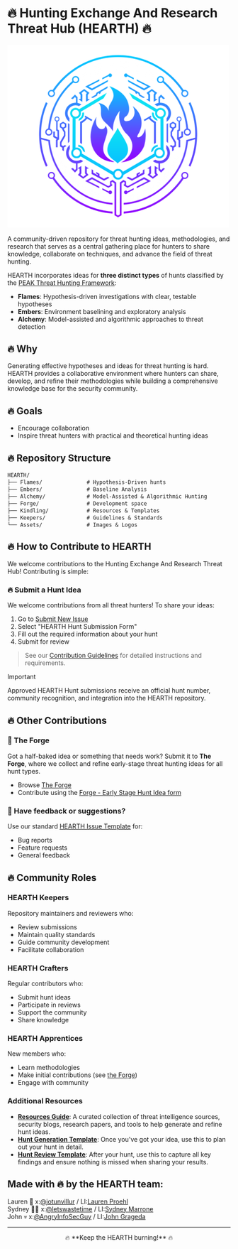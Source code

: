 # 🔥 Hunting Exchange And Research Threat Hub (HEARTH) 🔥

<img src="/Assets/HEARTH-logo.png" alt="HEARTH Logo" width="500"/>

A community-driven repository for threat hunting ideas, methodologies, and research that serves as a central gathering place for hunters to share knowledge, collaborate on techniques, and advance the field of threat hunting.

HEARTH incorporates ideas for **three distinct types** of hunts classified by the [PEAK Threat Hunting Framework](https://www.splunk.com/en_us/blog/security/peak-threat-hunting-framework.html):
- **Flames**: Hypothesis-driven investigations with clear, testable hypotheses
- **Embers**: Environment baselining and exploratory analysis
- **Alchemy**: Model-assisted and algorithmic approaches to threat detection

## 🔥 Why 
Generating effective hypotheses and ideas for threat hunting is hard. HEARTH provides a collaborative environment where hunters can share, develop, and refine their methodologies while building a comprehensive knowledge base for the security community.

## 🔥 Goals 
- Encourage collaboration
- Inspire threat hunters with practical and theoretical hunting ideas

## 🔥 Repository Structure

```
HEARTH/
├── Flames/              # Hypothesis-Driven hunts
├── Embers/              # Baseline Analysis
├── Alchemy/             # Model-Assisted & Algorithmic Hunting
├── Forge/               # Development space
├── Kindling/            # Resources & Templates
├── Keepers/             # Guidelines & Standards
└── Assets/              # Images & Logos
```

## 🔥 How to Contribute to HEARTH 

We welcome contributions to the Hunting Exchange And Research Threat Hub! Contributing is simple:

### 🔥 Submit a Hunt Idea

We welcome contributions from all threat hunters! To share your ideas:

1. Go to [Submit New Issue](https://github.com/triw0lf/HEARTH/issues/new/choose)
2. Select "HEARTH Hunt Submission Form"
3. Fill out the required information about your hunt
4. Submit for review

> See our [Contribution Guidelines](/Keepers/CONTRIBUTING.md) for detailed instructions and requirements.

> [!IMPORTANT] 
> Approved HEARTH Hunt submissions receive an official hunt number, community recognition, and integration into the HEARTH repository.

## 🔥 Other Contributions

### 🔨 The Forge
Got a half-baked idea or something that needs work? Submit it to **The Forge**, where we collect and refine early-stage threat hunting ideas for all hunt types.

- Browse [The Forge](/Forge/Forge.md)
- Contribute using the [Forge - Early Stage Hunt Idea form](https://github.com/triw0lf/HEARTH/issues/new/choose)

### 🧯 Have feedback or suggestions?
Use our standard [HEARTH Issue Template](https://github.com/triw0lf/HEARTH/issues/new/choose) for:
- Bug reports
- Feature requests
- General feedback

## 🔥 Community Roles

### HEARTH Keepers
Repository maintainers and reviewers who:
- Review submissions
- Maintain quality standards
- Guide community development
- Facilitate collaboration

### HEARTH Crafters
Regular contributors who:
- Submit hunt ideas
- Participate in reviews
- Support the community
- Share knowledge

### HEARTH Apprentices
New members who:
- Learn methodologies
- Make initial contributions (see [the Forge](/Forge/Forge.md))
- Engage with community

### Additional Resources
- **[Resources Guide](/Kindling/Resources.md)**: A curated collection of threat intelligence sources, security blogs, research papers, and tools to help generate and refine hunt ideas.
- **[Hunt Generation Template](/Kindling/Hunt-Generation.md)**: Once you've got your idea, use this to plan out your hunt in detail.
- **[Hunt Review Template](/Kindling/Hunt-Review.md)**: After your hunt, use this to capture all key findings and ensure nothing is missed when sharing your results.

## Made with 🔥 by the HEARTH team: 
Lauren 🤠 x:[@jotunvillur](https://x.com/jotunvillur) / LI:[Lauren Proehl](https://www.linkedin.com/in/laurenproehl/)  
Sydney 🏋️‍♀️ x:[@letswastetime](https://x.com/letswastetime) / LI:[Sydney Marrone](https://www.linkedin.com/in/sydneymarrone/)  
John :skull: x:[@AngryInfoSecGuy](https://x.com/AngryInfoSecGuy) / LI:[John Grageda](https://www.linkedin.com/in/johngrageda/)

---
<p align="center">
  🔥 **Keep the HEARTH burning!** 🔥
</p>
